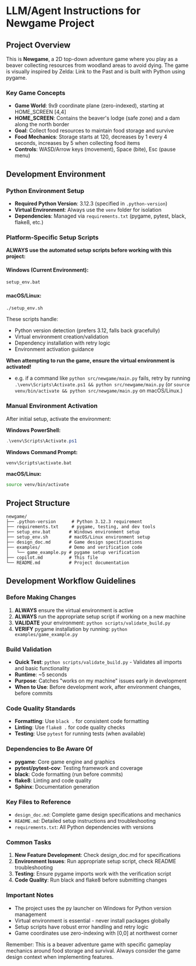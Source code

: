 # LLM/Agent Instructions for Newgame Project

## Project Overview
This is **Newgame**, a 2D top-down adventure game where you play as a beaver collecting resources from woodland areas to avoid dying. The game is visually inspired by Zelda: Link to the Past and is built with Python using pygame.

### Key Game Concepts
- **Game World**: 9x9 coordinate plane (zero-indexed), starting at HOME_SCREEN [4,4]
- **HOME_SCREEN**: Contains the beaver's lodge (safe zone) and a dam along the north border
- **Goal**: Collect food resources to maintain food storage and survive
- **Food Mechanics**: Storage starts at 120, decreases by 1 every 4 seconds, increases by 5 when collecting food items
- **Controls**: WASD/Arrow keys (movement), Space (bite), Esc (pause menu)

## Development Environment

### Python Environment Setup
- **Required Python Version**: 3.12.3 (specified in `.python-version`)
- **Virtual Environment**: Always use the `venv` folder for isolation
- **Dependencies**: Managed via `requirements.txt` (pygame, pytest, black, flake8, etc.)

### Platform-Specific Setup Scripts
**ALWAYS use the automated setup scripts before working with this project:**

#### Windows (Current Environment):
```cmd
setup_env.bat
```

#### macOS/Linux:
```bash
./setup_env.sh
```

These scripts handle:
- Python version detection (prefers 3.12, falls back gracefully)
- Virtual environment creation/validation
- Dependency installation with retry logic
- Environment activation guidance

**When attempting to run the game, ensure the virtual environment is activated!**
- e.g. if a command like `python src/newgame/main.py` fails, retry by running `.\venv\Scripts\Activate.ps1 && python src/newgame/main.py` (or `source venv/bin/activate && python src/newgame/main.py` on macOS/Linux.)

### Manual Environment Activation
After initial setup, activate the environment:

**Windows PowerShell:**
```powershell
.\venv\Scripts\Activate.ps1
```

**Windows Command Prompt:**
```cmd
venv\Scripts\activate.bat
```

**macOS/Linux:**
```bash
source venv/bin/activate
```

## Project Structure
```
newgame/
├── .python-version      # Python 3.12.3 requirement
├── requirements.txt     # pygame, testing, and dev tools
├── setup_env.bat       # Windows environment setup
├── setup_env.sh        # macOS/Linux environment setup
├── design_doc.md       # Game design specifications
├── examples/           # Demo and verification code
│   └── game_example.py # pygame setup verification
├── copilot.md          # This file
└── README.md           # Project documentation
```

## Development Workflow Guidelines

### Before Making Changes
1. **ALWAYS** ensure the virtual environment is active
2. **ALWAYS** run the appropriate setup script if working on a new machine
3. **VALIDATE** your environment: `python scripts/validate_build.py`
4. **VERIFY** pygame installation by running: `python examples/game_example.py`

### Build Validation
- **Quick Test**: `python scripts/validate_build.py` - Validates all imports and basic functionality
- **Runtime**: ~5 seconds
- **Purpose**: Catches "works on my machine" issues early in development
- **When to Use**: Before development work, after environment changes, before commits

### Code Quality Standards
- **Formatting**: Use `black .` for consistent code formatting
- **Linting**: Use `flake8 .` for code quality checks
- **Testing**: Use `pytest` for running tests (when available)

### Dependencies to Be Aware Of
- **pygame**: Core game engine and graphics
- **pytest/pytest-cov**: Testing framework and coverage
- **black**: Code formatting (run before commits)
- **flake8**: Linting and code quality
- **Sphinx**: Documentation generation

### Key Files to Reference
- `design_doc.md`: Complete game design specifications and mechanics
- `README.md`: Detailed setup instructions and troubleshooting
- `requirements.txt`: All Python dependencies with versions

### Common Tasks
1. **New Feature Development**: Check design_doc.md for specifications
2. **Environment Issues**: Run appropriate setup script, check README troubleshooting
3. **Testing**: Ensure pygame imports work with the verification script
4. **Code Quality**: Run black and flake8 before submitting changes

### Important Notes
- The project uses the py launcher on Windows for Python version management
- Virtual environment is essential - never install packages globally
- Setup scripts have robust error handling and retry logic
- Game coordinates use zero-indexing with [0,0] at northwest corner

Remember: This is a beaver adventure game with specific gameplay mechanics around food storage and survival. Always consider the game design context when implementing features.

